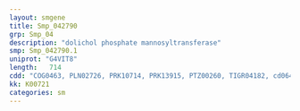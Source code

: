 ```yaml
---
layout: smgene
title: Smp_042790
grp: Smp_04
description: "dolichol phosphate mannosyltransferase"
smp: Smp_042790.1
uniprot: "G4VIT8"
length:   714
cdd: "COG0463, PLN02726, PRK10714, PRK13915, PTZ00260, TIGR04182, cd06442, cl11394, pfam00535, pfam13641"
kk: K00721
categories: sm
---
```

